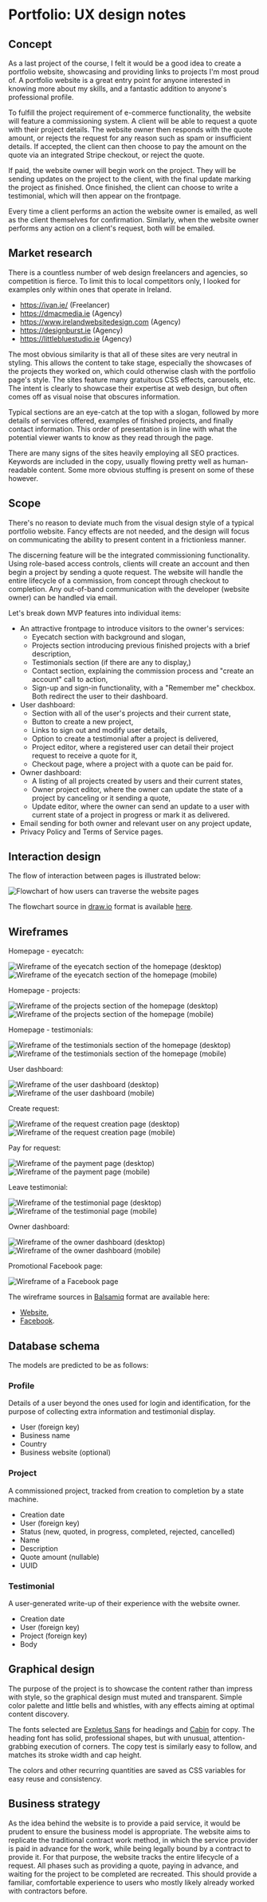# Portfolio: UX design notes

## Concept

As a last project of the course, I felt it would be a good idea to create a portfolio website, showcasing and providing links to projects I'm most proud of. A portfolio website is a great entry point for anyone interested in knowing more about my skills, and a fantastic addition to anyone's professional profile.

To fulfill the project requirement of e-commerce functionality, the website will feature a commissioning system. A client will be able to request a quote with their project details. The website owner then responds with the quote amount, or rejects the request for any reason such as spam or insufficient details. If accepted, the client can then choose to pay the amount on the quote via an integrated Stripe checkout, or reject the quote.

If paid, the website owner will begin work on the project. They will be sending updates on the project to the client, with the final update marking the project as finished. Once finished, the client can choose to write a testimonial, which will then appear on the frontpage.

Every time a client performs an action the website owner is emailed, as well as the client themselves for confirmation. Similarly, when the website owner performs any action on a client's request, both will be emailed.

## Market research

There is a countless number of web design freelancers and agencies, so competition is fierce. To limit this to local competitors only, I looked for examples only within ones that operate in Ireland.

-   https://ivan.ie/ (Freelancer)
-   https://dmacmedia.ie (Agency)
-   https://www.irelandwebsitedesign.com (Agency)
-   https://designburst.ie (Agency)
-   https://littlebluestudio.ie (Agency)

The most obvious similarity is that all of these sites are very neutral in styling. This allows the content to take stage, especially the showcases of the projects they worked on, which could otherwise clash with the portfolio page's style. The sites feature many gratuitous CSS effects, carousels, etc. The intent is clearly to showcase their expertise at web design, but often comes off as visual noise that obscures information.

Typical sections are an eye-catch at the top with a slogan, followed by more details of services offered, examples of finished projects, and finally contact information. This order of presentation is in line with what the potential viewer wants to know as they read through the page.

There are many signs of the sites heavily employing all SEO practices. Keywords are included in the copy, usually flowing pretty well as human-readable content. Some more obvious stuffing is present on some of these however.

## Scope

There's no reason to deviate much from the visual design style of a typical portfolio website. Fancy effects are not needed, and the design will focus on communicating the ability to present content in a frictionless manner.

The discerning feature will be the integrated commissioning functionality. Using role-based access controls, clients will create an account and then begin a project by sending a quote request. The website will handle the entire lifecycle of a commission, from concept through checkout to completion. Any out-of-band communication with the developer (website owner) can be handled via email.

Let's break down MVP features into individual items:

-   An attractive frontpage to introduce visitors to the owner's services:
    -   Eyecatch section with background and slogan,
    -   Projects section introducing previous finished projects with a brief description,
    -   Testimonials section (if there are any to display,)
    -   Contact section, explaining the commission process and "create an account" call to action,
    -   Sign-up and sign-in functionality, with a "Remember me" checkbox. Both redirect the user to their dashboard.
-   User dashboard:
    -   Section with all of the user's projects and their current state,
    -   Button to create a new project,
    -   Links to sign out and modify user details,
    -   Option to create a testimonial after a project is delivered,
    -   Project editor, where a registered user can detail their project request to receive a quote for it,
    -   Checkout page, where a project with a quote can be paid for.
-   Owner dashboard:
    -   A listing of all projects created by users and their current states,
    -   Owner project editor, where the owner can update the state of a project by canceling or it sending a quote,
    -   Update editor, where the owner can send an update to a user with current state of a project in progress or mark it as delivered.
-   Email sending for both owner and relevant user on any project update,
-   Privacy Policy and Terms of Service pages.

## Interaction design

The flow of interaction between pages is illustrated below:

![Flowchart of how users can traverse the website pages](interactions.png)

The flowchart source in [draw.io](https://app.diagrams.net) format is available [here](interactions.drawio).

## Wireframes

Homepage - eyecatch:

![Wireframe of the eyecatch section of the homepage (desktop)](wireframes/d-home-eyecatch.png)
![Wireframe of the eyecatch section of the homepage (mobile)](wireframes/m-home-eyecatch.png)

Homepage - projects:

![Wireframe of the projects section of the homepage (desktop)](wireframes/d-home-projects.png)
![Wireframe of the projects section of the homepage (mobile)](wireframes/m-home-projects.png)

Homepage - testimonials:

![Wireframe of the testimonials section of the homepage (desktop)](wireframes/d-home-testimonials.png)
![Wireframe of the testimonials section of the homepage (mobile)](wireframes/m-home-testimonials.png)

User dashboard:

![Wireframe of the user dashboard (desktop)](wireframes/d-user-dashboard.png)
![Wireframe of the user dashboard (mobile)](wireframes/m-user-dashboard.png)

Create request:

![Wireframe of the request creation page (desktop)](wireframes/d-create-request.png)
![Wireframe of the request creation page (mobile)](wireframes/m-create-request.png)

Pay for request:

![Wireframe of the payment page (desktop)](wireframes/d-pay.png)
![Wireframe of the payment page (mobile)](wireframes/m-pay.png)

Leave testimonial:

![Wireframe of the testimonial page (desktop)](wireframes/d-leave-testimonial.png)
![Wireframe of the testimonial page (mobile)](wireframes/m-leave-testimonial.png)

Owner dashboard:

![Wireframe of the owner dashboard (desktop)](wireframes/d-owner-dashboard.png)
![Wireframe of the owner dashboard (mobile)](wireframes/m-owner-dashboard.png)

Promotional Facebook page:

![Wireframe of a Facebook page](wireframes/facebook.png)

The wireframe sources in [Balsamiq](https://balsamiq.com/wireframes/) format are available here:
  
-   [Website](wireframes/wireframes.bmpr),
-   [Facebook](wireframes/facebook.bmpr).

## Database schema

The models are predicted to be as follows:

### Profile

Details of a user beyond the ones used for login and identification, for the purpose of collecting extra information and testimonial display.

-   User (foreign key)
-   Business name
-   Country
-   Business website (optional)

### Project

A commissioned project, tracked from creation to completion by a state machine.

-   Creation date
-   User (foreign key)
-   Status (new, quoted, in progress, completed, rejected, cancelled)
-   Name
-   Description
-   Quote amount (nullable)
-   UUID

### Testimonial

A user-generated write-up of their experience with the website owner.

-   Creation date
-   User (foreign key)
-   Project (foreign key)
-   Body

## Graphical design

The purpose of the project is to showcase the content rather than impress with style, so the graphical design must muted and transparent. Simple color palette and little bells and whistles, with any effects aiming at optimal content discovery.

The fonts selected are [Expletus Sans](https://fonts.google.com/specimen/Expletus+Sans) for headings and [Cabin](https://fonts.google.com/specimen/Cabin) for copy. The heading font has solid, professional shapes, but with unusual, attention-grabbing execution of corners. The copy test is similarly easy to follow, and matches its stroke width and cap height.

The colors and other recurring quantities are saved as CSS variables for easy reuse and consistency.

## Business strategy

As the idea behind the website is to provide a paid service, it would be prudent to ensure the business model is appropriate. The website aims to replicate the traditional contract work method, in which the service provider is paid in advance for the work, while being legally bound by a contract to provide it. For that purpose, the website tracks the entire lifecycle of a request. All phases such as providing a quote, paying in advance, and waiting for the project to be completed are recreated. This should provide a familiar, comfortable experience to users who mostly likely already worked with contractors before.
